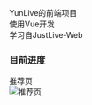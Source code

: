 YunLive的前端项目  
使用Vue开发  
学习自JustLive-Web  
### 目前进度
推荐页  
![推荐页](https://s1.328888.xyz/2022/05/14/qIq5W.png)
